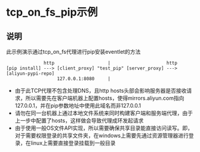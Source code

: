 # tcp_on_fs_pip示例

## 说明
此示例演示通过tcp_on_fs代理进行pip安装eventlet的方法

```
              http                    |                     http
[pip install] ---> [client_proxy] "test_pip" [server_proxy] ---> [aliyun-pypi-repo]
                   127.0.0.1:8080     |
```

* 由于此TCP代理不包含处理DNS，且http hosts头部会影响服务器是否接收请求，所以需要先在客户端机器上配置hosts，使得mirrors.aliyun.com指向127.0.0.1，并在pip参数地址中使用此域名而非127.0.0.1
* 请勿在同一台机器上通过本地文件系统来同时构建客户端和服务端代理，由于上一步中配置了hosts，这样做会导致代理成环发起请求
* 由于使用一般OS文件API实现，所以需要确保共享目录能直接访问读写。即，对于需要权限登录的共享文件夹，在windows上需要先通过资源管理器进行登录，在linux上需要直接登录挂载到一般目录
